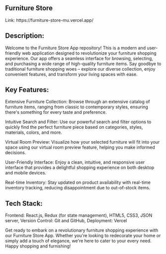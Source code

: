 <h2>Furniture Store</h2>
Link: https://furniture-store-mu.vercel.app/

<h2>Description:</h2>
Welcome to the Furniture Store App repository! This is a modern and user-friendly web application designed to revolutionize your furniture shopping experience. Our app offers a seamless interface for browsing, selecting, and purchasing a wide range of high-quality furniture items. Say goodbye to traditional furniture shopping woes – explore our diverse collection, enjoy convenient features, and transform your living spaces with ease.

<h2>Key Features:</h2>

Extensive Furniture Collection: Browse through an extensive catalog of furniture items, ranging from classic to contemporary styles, ensuring there's something for every taste and preference.

Intuitive Search and Filter: Use our powerful search and filter options to quickly find the perfect furniture piece based on categories, styles, materials, colors, and more.

Virtual Room Preview: Visualize how your selected furniture will fit into your space using our virtual room preview feature, helping you make informed decisions.

User-Friendly Interface: Enjoy a clean, intuitive, and responsive user interface that provides a delightful shopping experience on both desktop and mobile devices.

Real-time Inventory: Stay updated on product availability with real-time inventory tracking, reducing disappointment due to out-of-stock items.

<h2>Tech Stack:</h2>

Frontend: React.js, Redux (for state management), HTML5, CSS3,
JSON server,
Version Control: Git and GitHub,
Deployment: Vercel

Get ready to embark on a revolutionary furniture shopping experience with our Furniture Store App. Whether you're looking to redecorate your home or simply add a touch of elegance, we're here to cater to your every need. Happy shopping and furnishing!
